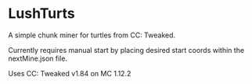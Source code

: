 # LushTurts

A simple chunk miner for turtles from CC: Tweaked.

Currently requires manual start by placing desired start coords within the nextMine.json file.

Uses CC: Tweaked v1.84 on MC 1.12.2
